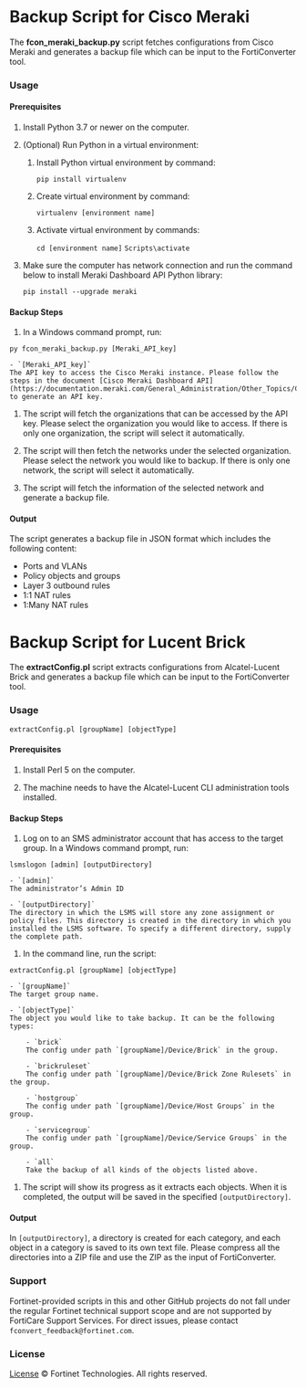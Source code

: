 # Backup Script for Cisco Meraki

The **fcon_meraki_backup.py** script fetches configurations from Cisco Meraki and generates a backup file which can be input to the FortiConverter tool.

### Usage

#### Prerequisites

1. Install Python 3.7 or newer on the computer.

1. (Optional) Run Python in a virtual environment:

	1. Install Python virtual environment by command:
	
		`pip install virtualenv`

	1. Create virtual environment by command:
	
		`virtualenv [environment name]`

	1. Activate virtual environment by commands:
	
		`cd [environment name]`
		`Scripts\activate`

1. Make sure the computer has network connection and run the command below to install Meraki Dashboard API Python library:

	`pip install --upgrade meraki`

#### Backup Steps

1. In a Windows command prompt, run:

`py fcon_meraki_backup.py [Meraki_API_key]` 
 
	- `[Meraki_API_key]`
	The API key to access the Cisco Meraki instance. Please follow the steps in the document [Cisco Meraki Dashboard API](https://documentation.meraki.com/General_Administration/Other_Topics/Cisco_Meraki_Dashboard_API) to generate an API key.

1. The script will fetch the organizations that can be accessed by the API key. Please select the organization you would like to access. If there is only one organization, the script will select it automatically.

1. The script will then fetch the networks under the selected organization. Please select the network you would like to backup. If there is only one network, the script will select it automatically.

1. The script will fetch the information of the selected network and generate a backup file.

#### Output

The script generates a backup file in JSON format which includes the following content:

- Ports and VLANs
- Policy objects and groups
- Layer 3 outbound rules
- 1:1 NAT rules
- 1:Many NAT rules


# Backup Script for Lucent Brick

The **extractConfig.pl** script extracts configurations from Alcatel-Lucent Brick and generates a backup file which can be input to the FortiConverter tool.

### Usage
```
extractConfig.pl [groupName] [objectType]
```

#### Prerequisites

1. Install Perl 5 on the computer.

1. The machine needs to have the Alcatel-Lucent CLI administration tools installed.

#### Backup Steps

1. Log on to an SMS administrator account that has access to the target group. In a Windows command prompt, run: 

`lsmslogon [admin] [outputDirectory]`

	- `[admin]` 
	The administrator’s Admin ID
	
	- `[outputDirectory]`
	The directory in which the LSMS will store any zone assignment or policy files. This directory is created in the directory in which you installed the LSMS software. To specify a different directory, supply the complete path.

1. In the command line, run the script:

`extractConfig.pl [groupName] [objectType]`

	- `[groupName]`
	The target group name.
	
	- `[objectType]`
	The object you would like to take backup. It can be the following types:
	
		- `brick`
		The config under path `[groupName]/Device/Brick` in the group.
	
		- `brickruleset`
		The config under path `[groupName]/Device/Brick Zone Rulesets` in the group.
	
		- `hostgroup`
		The config under path `[groupName]/Device/Host Groups` in the group.
		
		- `servicegroup`
		The config under path `[groupName]/Device/Service Groups` in the group.
	
		- `all`
		Take the backup of all kinds of the objects listed above.

1. The script will show its progress as it extracts each objects. When it is completed, the output will be saved in the specified `[outputDirectory]`.

#### Output

In `[outputDirectory]`, a directory is created for each category, and each object in a category is saved to its own text file. Please compress all the directories into a ZIP file and use the ZIP as the input of FortiConverter.

### Support
Fortinet-provided scripts in this and other GitHub projects do not fall under the regular Fortinet technical support scope and are not supported by FortiCare Support Services. For direct issues, please contact `fconvert_feedback@fortinet.com`.

### License
[License](https://github.com/fortinet/forticonverter-tools/blob/main/LICENSE) © Fortinet Technologies. All rights reserved.
